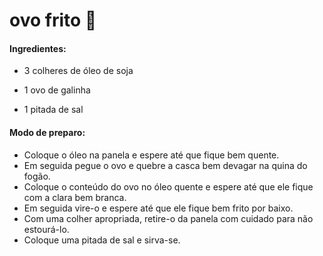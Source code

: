 # ovo frito :egg:

#### Ingredientes:

- 3 colheres de óleo de soja

- 1 ovo de galinha

- 1 pitada de sal

  

#### Modo de preparo:

- Coloque o óleo na panela e espere até que fique bem quente.
- Em seguida pegue o ovo e quebre a casca bem devagar na quina do fogão.
- Coloque o conteúdo do ovo no óleo quente e espere até que ele fique com a clara bem branca.
- Em seguida vire-o e espere até que ele fique bem frito por baixo.
- Com uma colher apropriada, retire-o da panela com cuidado para não estourá-lo.
- Coloque uma pitada de sal e sirva-se.
